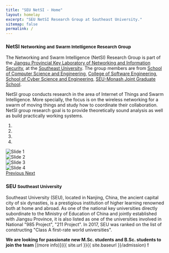 ```yaml
---
title: "SEU NetSI - Home"
layout: homelay
excerpt: "SEU NetSI Research Group at Southeast University."
sitemap: false
permalink: /
---
```


<div class="page-container">
<div class="page-header">
  <h3>NetSI <small>Networking and Swarm Intelligence Research Group</small></h3>
</div>

The Networking and Swarm Intelligence (NetSI) Research Group is part of the [Jiangsu Provincial Key Laboratory of Networking and Information Security](http://jssec.seu.edu.cn), 
at the [Southeast University](https://www.seu.edu.cn/). 
The group members are from 
[School of Computer Science and Engineering](https://cse.seu.edu.cn), 
[College of Software Engineering](https://cose.seu.edu.cn), 
[School of Cyber Science and Engineering](https://cyber.seu.edu.cn), 
[SEU-Monash Joint Graduate School](https://smjgs.seu.edu.cn).

NetSI group conducts research in the area of Internet of Things and Swarm Intelligence.
More specially, the focus is on the wireless networking for a swarm of moving things and study how to coordinate their collaboration.
NetSI group research goal is to provide theoretically sound analysis as well as build practically working systems.

<div markdown="0" id="carousel" class="carousel slide" data-ride="carousel" data-interval="4000" data-pause="hover" >
    <!-- Menu -->
    <ol class="carousel-indicators">
        <li data-target="#carousel" data-slide-to="0" class="active"></li>
        <li data-target="#carousel" data-slide-to="1"></li>
        <li data-target="#carousel" data-slide-to="2"></li>
        <li data-target="#carousel" data-slide-to="3"></li>
    </ol>
    <!-- Items -->
    <div class="carousel-inner" markdown="0">
        <div class="item active">
            <img src="{{ site.url }}{{ site.baseurl }}/images/homepic/slider/slide4.png" alt="Slide 1" />
        </div>
        <div class="item">
            <img src="{{ site.url }}{{ site.baseurl }}/images/homepic/slider/slide1.png" alt="Slide 2" />
        </div>
        <div class="item">
            <img src="{{ site.url }}{{ site.baseurl }}/images/homepic/slider/slide2.png" alt="Slide 3" />
        </div>
        <div class="item">
            <img src="{{ site.url }}{{ site.baseurl }}/images/homepic/slider/slide3.png" alt="Slide 4" />
        </div>
    </div>
    
  <a class="left carousel-control" href="#carousel" role="button" data-slide="prev">
    <span class="glyphicon glyphicon-chevron-left" aria-hidden="true"></span>
    <span class="sr-only">Previous</span>
  </a>
  <a class="right carousel-control" href="#carousel" role="button" data-slide="next">
    <span class="glyphicon glyphicon-chevron-right" aria-hidden="true"></span>
    <span class="sr-only">Next</span>
  </a>
</div>



<div class="page-header">
  <h3>SEU <small>Southeast University</small></h3>
</div>

Southeast University (SEU), located in Nanjing, China, the ancient capital city of six dynasties, is a prestigious institution of higher learning renowned both at home and abroad. As one of the national key universities directly subordinate to the Ministry of Education of China and jointly established with Jiangsu Province, it is also listed as one of the universities involved in National "985 Project", "211 Project". In 2017, SEU was ranked on the list of constructing "Class A first-rate world universities".  

**We are  looking for passionate new M.Sc. students and B.Sc. students to join the team** [(more info)]({{ site.url }}{{ site.baseurl }}/admission) **!**

</div>